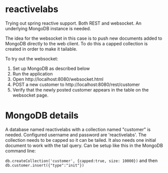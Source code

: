 # reactivelabs
Trying out spring reactive support. Both REST and websocket. An underlying MongoDB instance is needed.

The idea for the websocket in this case is to push new documents added to MongoDB directly to the web client.
To do this a capped collection is created in order to make it tailable.

To try out the websocket:
1. Set up MongoDB as described below
2. Run the application
3. Open http://localhost:8080/websocket.html
4. POST a new customer to http://localhost:8080/rest/customer
5. Verify that the newly posted customer appears in the table on the websocket page.

# MongoDB details
A database named reactivelabs with a collection named "customer" is needed. Configured username and password are 'reactivelabs'.
The collection needs to be capped so it can be tailed. It also needs one initial document to work with the tail query.
Can be setup like this in the MongoDB command line:

`db.createCollection('customer', {capped:true, size: 10000})`
and then `db.customer.insert({"type":"init"})`
